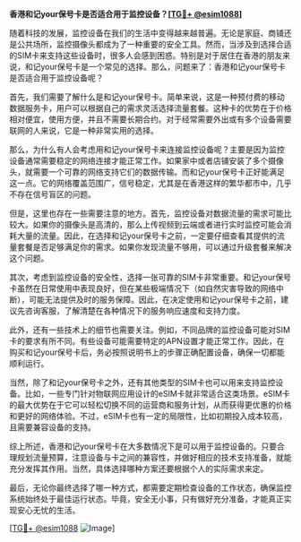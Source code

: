 **香港和记your保号卡是否适合用于监控设备？[[TG💪+ @esim1088](https://t.me/s/esim1088)]**

随着科技的发展，监控设备在我们的生活中变得越来越普遍。无论是家庭、商铺还是公共场所，监控摄像头都成为了一种重要的安全工具。然而，当涉及到选择合适的SIM卡来支持这些设备时，很多人会感到困惑。特别是对于居住在香港的朋友来说，和记your保号卡是一个常见的选择。那么，问题来了：香港和记your保号卡是否适合用于监控设备呢？

首先，我们需要了解什么是和记your保号卡。简单来说，这是一种预付费的移动数据服务卡，用户可以根据自己的需求灵活选择流量套餐。这种卡的优势在于价格相对便宜，使用方便，并且不需要长期合约。对于经常需要外出或有多个设备需要联网的人来说，它是一种非常实用的选择。

那么，为什么有人会考虑用和记your保号卡来连接监控设备呢？主要是因为监控设备通常需要稳定的网络连接才能正常工作。如果家中或者店铺安装了多个摄像头，就需要一个可靠的网络支持它们的数据传输。而和记your保号卡正好能满足这一点。它的网络覆盖范围广，信号稳定，尤其是在香港这样的繁华都市中，几乎不存在信号盲区的问题。

但是，这里也存在一些需要注意的地方。首先，监控设备对数据流量的需求可能比较大。如果你的摄像头是高清的，那么上传视频到云端或者进行实时监控可能会消耗大量的流量。因此，在选择和记your保号卡之前，一定要仔细查看其提供的流量套餐是否足够满足你的需求。如果你发现流量不够用，可以通过升级套餐来解决这个问题。

其次，考虑到监控设备的安全性，选择一张可靠的SIM卡非常重要。和记your保号卡虽然在日常使用中表现良好，但在某些极端情况下（如自然灾害导致的网络中断），可能无法提供及时的服务保障。因此，在决定使用和记your保号卡之前，建议先咨询客服，了解清楚在各种情况下的服务响应速度和支持力度。

此外，还有一些技术上的细节也需要关注。例如，不同品牌的监控设备可能对SIM卡的要求有所不同。有些设备可能需要特定的APN设置才能正常工作。因此，在购买和记your保号卡后，务必按照说明书上的步骤正确配置设备，确保一切都能顺利运行。

当然，除了和记your保号卡之外，还有其他类型的SIM卡也可以用来支持监控设备。比如，一些专门针对物联网应用设计的eSIM卡就非常适合这类场景。eSIM卡的最大优势在于它可以轻松切换不同的运营商和服务计划，从而获得更优惠的价格和更好的网络体验。不过，eSIM卡也有一定的局限性，比如初期投入成本较高，且需要兼容设备的支持。

综上所述，香港和记your保号卡在大多数情况下是可以用于监控设备的。只要合理规划流量预算，注意设备与卡之间的兼容性，并做好相应的技术支持准备，就能充分发挥其作用。当然，具体选择哪种方案还要根据个人的实际需求来定。

最后，无论你最终选择了哪一种方式，都需要定期检查设备的工作状态，确保监控系统始终处于最佳运行状态。毕竟，安全无小事，只有做好充分准备，才能真正实现安心无忧的生活。

[[TG💪+ @esim1088](https://t.me/s/esim1088) ![Image](https://i.postimg.cc/4NQfJmqS/Snipaste-2025-05-13-00-14-12.png)]